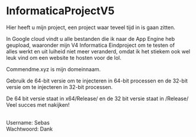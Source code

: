 # InformaticaProjectV5

Hier heeft u mijn project, een project waar teveel tijd in is gaan zitten.

In Google cloud vindt u alle bestanden die ik naar de App Engine heb geupload, waaronder mijn V4 Informatica Eindproject om te testen of <br>
alles werkt en uit luiheid niet meer veranderd, omdat ik het stiekem ook wel leuk vind om een website te hosten voor de lol.

Commendme.xyz is mijn domeinnaam.

Gebruik de 64-bit versie om te injecteren in 64-bit processen en de 32-bit versie om te injecteren in 32-bit processen.

De 64 bit versie staat in x64/Release/ en de 32 bit versie staat in /Release/ <br>
Veel succes met nakijken!

<br>
Username: Sebas <br>
Wachtwoord: Dank <br>
